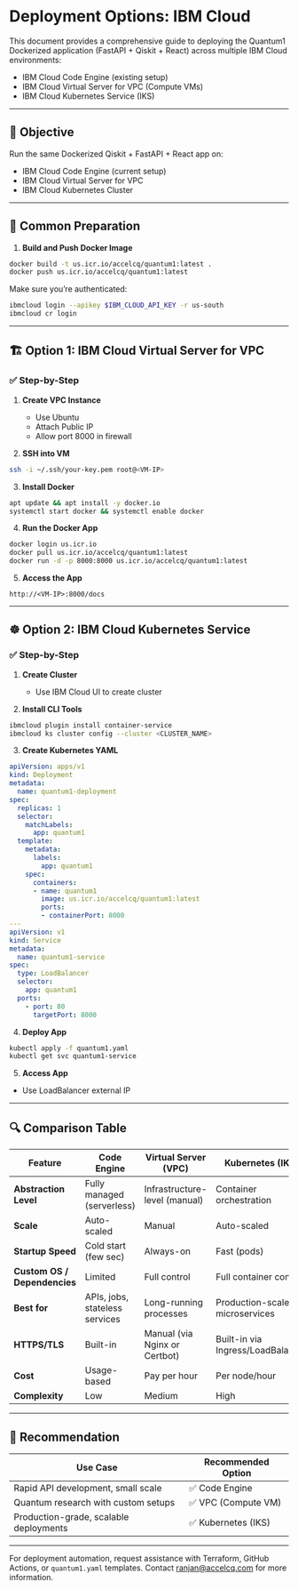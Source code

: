 # Deployment Options: IBM Cloud

This document provides a comprehensive guide to deploying the Quantum1 Dockerized application (FastAPI + Qiskit + React) across multiple IBM Cloud environments:

- IBM Cloud Code Engine (existing setup)
- IBM Cloud Virtual Server for VPC (Compute VMs)
- IBM Cloud Kubernetes Service (IKS)

---

## 🚀 Objective

Run the same Dockerized Qiskit + FastAPI + React app on:
- IBM Cloud Code Engine (current setup)
- IBM Cloud Virtual Server for VPC
- IBM Cloud Kubernetes Cluster

---

## 🧰 Common Preparation

1. **Build and Push Docker Image**

```bash
docker build -t us.icr.io/accelcq/quantum1:latest .
docker push us.icr.io/accelcq/quantum1:latest
```

Make sure you’re authenticated:

```bash
ibmcloud login --apikey $IBM_CLOUD_API_KEY -r us-south
ibmcloud cr login
```

---

## 🏗️ Option 1: IBM Cloud Virtual Server for VPC

### ✅ Step-by-Step

1. **Create VPC Instance**
   - Use Ubuntu
   - Attach Public IP
   - Allow port 8000 in firewall

2. **SSH into VM**
```bash
ssh -i ~/.ssh/your-key.pem root@<VM-IP>
```

3. **Install Docker**
```bash
apt update && apt install -y docker.io
systemctl start docker && systemctl enable docker
```

4. **Run the Docker App**
```bash
docker login us.icr.io
docker pull us.icr.io/accelcq/quantum1:latest
docker run -d -p 8000:8000 us.icr.io/accelcq/quantum1:latest
```

5. **Access the App**
```
http://<VM-IP>:8000/docs
```

---

## ☸️ Option 2: IBM Cloud Kubernetes Service

### ✅ Step-by-Step

1. **Create Cluster**
   - Use IBM Cloud UI to create cluster

2. **Install CLI Tools**
```bash
ibmcloud plugin install container-service
ibmcloud ks cluster config --cluster <CLUSTER_NAME>
```

3. **Create Kubernetes YAML**
```yaml
apiVersion: apps/v1
kind: Deployment
metadata:
  name: quantum1-deployment
spec:
  replicas: 1
  selector:
    matchLabels:
      app: quantum1
  template:
    metadata:
      labels:
        app: quantum1
    spec:
      containers:
      - name: quantum1
        image: us.icr.io/accelcq/quantum1:latest
        ports:
        - containerPort: 8000
---
apiVersion: v1
kind: Service
metadata:
  name: quantum1-service
spec:
  type: LoadBalancer
  selector:
    app: quantum1
  ports:
    - port: 80
      targetPort: 8000
```

4. **Deploy App**
```bash
kubectl apply -f quantum1.yaml
kubectl get svc quantum1-service
```

5. **Access App**
- Use LoadBalancer external IP

---

## 🔍 Comparison Table

| Feature                         | Code Engine                    | Virtual Server (VPC)           | Kubernetes (IKS)                 |
|-------------------------------|--------------------------------|--------------------------------|----------------------------------|
| **Abstraction Level**          | Fully managed (serverless)     | Infrastructure-level (manual)  | Container orchestration          |
| **Scale**                      | Auto-scaled                    | Manual                         | Auto-scaled                      |
| **Startup Speed**              | Cold start (few sec)           | Always-on                      | Fast (pods)                      |
| **Custom OS / Dependencies**   | Limited                        | Full control                   | Full container control           |
| **Best for**                   | APIs, jobs, stateless services | Long-running processes         | Production-scale microservices   |
| **HTTPS/TLS**                  | Built-in                       | Manual (via Nginx or Certbot)  | Built-in via Ingress/LoadBalancer |
| **Cost**                       | Usage-based                    | Pay per hour                   | Per node/hour                    |
| **Complexity**                 | Low                            | Medium                         | High                             |

---

## 🧠 Recommendation

| Use Case                                | Recommended Option         |
|----------------------------------------|----------------------------|
| Rapid API development, small scale     | ✅ Code Engine              |
| Quantum research with custom setups    | ✅ VPC (Compute VM)         |
| Production-grade, scalable deployments | ✅ Kubernetes (IKS)         |

---

For deployment automation, request assistance with Terraform, GitHub Actions, or `quantum1.yaml` templates.
Contact ranjan@accelcq.com for more information.